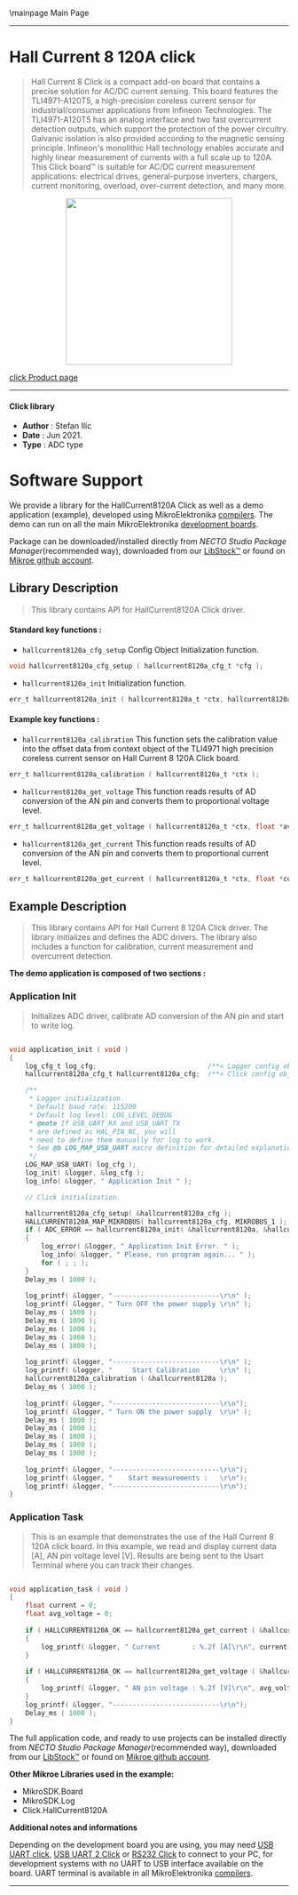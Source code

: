 \mainpage Main Page

---
# Hall Current 8 120A click

> Hall Current 8 Click is a compact add-on board that contains a precise solution for AC/DC current sensing. This board features the TLI4971-A120T5, a high-precision coreless current sensor for industrial/consumer applications from Infineon Technologies. The TLI4971-A120T5 has an analog interface and two fast overcurrent detection outputs, which support the protection of the power circuitry. Galvanic isolation is also provided according to the magnetic sensing principle. Infineon's monolithic Hall technology enables accurate and highly linear measurement of currents with a full scale up to 120A. This Click board™ is suitable for AC/DC current measurement applications: electrical drives, general-purpose inverters, chargers, current monitoring, overload, over-current detection, and many more.

<p align="center">
  <img src="https://download.mikroe.com/images/click_for_ide/hallcurrent8120a_click.png" height=300px>
</p>

[click Product page](https://www.mikroe.com/hall-current-8-click-120a)

---


#### Click library

- **Author**        : Stefan Ilic
- **Date**          : Jun 2021.
- **Type**          : ADC type


# Software Support

We provide a library for the HallCurrent8120A Click
as well as a demo application (example), developed using MikroElektronika
[compilers](https://www.mikroe.com/necto-studio).
The demo can run on all the main MikroElektronika [development boards](https://www.mikroe.com/development-boards).

Package can be downloaded/installed directly from *NECTO Studio Package Manager*(recommended way), downloaded from our [LibStock&trade;](https://libstock.mikroe.com) or found on [Mikroe github account](https://github.com/MikroElektronika/mikrosdk_click_v2/tree/master/clicks).

## Library Description

> This library contains API for HallCurrent8120A Click driver.

#### Standard key functions :

- `hallcurrent8120a_cfg_setup` Config Object Initialization function.
```c
void hallcurrent8120a_cfg_setup ( hallcurrent8120a_cfg_t *cfg );
```

- `hallcurrent8120a_init` Initialization function.
```c
err_t hallcurrent8120a_init ( hallcurrent8120a_t *ctx, hallcurrent8120a_cfg_t *cfg );
```

#### Example key functions :

- `hallcurrent8120a_calibration` This function sets the calibration value into the offset data from context object of the TLI4971 high precision coreless current sensor on Hall Current 8 120A Click board.
```c
err_t hallcurrent8120a_calibration ( hallcurrent8120a_t *ctx );
```

- `hallcurrent8120a_get_voltage` This function reads results of AD conversion of the AN pin and converts them to proportional voltage level.
```c
err_t hallcurrent8120a_get_voltage ( hallcurrent8120a_t *ctx, float *avr_voltage );
```

- `hallcurrent8120a_get_current` This function reads results of AD conversion of the AN pin and converts them to proportional current level.
```c
err_t hallcurrent8120a_get_current ( hallcurrent8120a_t *ctx, float *current );
```

## Example Description

> This library contains API for Hall Current 8 120A Click driver. The library initializes and defines the ADC drivers. The library also includes a function for calibration, current measurement and overcurrent detection.

**The demo application is composed of two sections :**

### Application Init

> Initializes ADC driver, calibrate AD conversion of the AN pin and start to write log.

```c

void application_init ( void ) 
{
    log_cfg_t log_cfg;                            /**< Logger config object. */
    hallcurrent8120a_cfg_t hallcurrent8120a_cfg;  /**< Click config object. */

    /** 
     * Logger initialization.
     * Default baud rate: 115200
     * Default log level: LOG_LEVEL_DEBUG
     * @note If USB_UART_RX and USB_UART_TX 
     * are defined as HAL_PIN_NC, you will 
     * need to define them manually for log to work. 
     * See @b LOG_MAP_USB_UART macro definition for detailed explanation.
     */
    LOG_MAP_USB_UART( log_cfg );
    log_init( &logger, &log_cfg );
    log_info( &logger, " Application Init " );

    // Click initialization.

    hallcurrent8120a_cfg_setup( &hallcurrent8120a_cfg );
    HALLCURRENT8120A_MAP_MIKROBUS( hallcurrent8120a_cfg, MIKROBUS_1 );
    if ( ADC_ERROR == hallcurrent8120a_init( &hallcurrent8120a, &hallcurrent8120a_cfg ) ) 
    {
        log_error( &logger, " Application Init Error. " );
        log_info( &logger, " Please, run program again... " );
        for ( ; ; );
    }
    Delay_ms ( 1000 );
    
    log_printf( &logger, "---------------------------\r\n" );
    log_printf( &logger, " Turn OFF the power supply \r\n" );
    Delay_ms ( 1000 );
    Delay_ms ( 1000 );
    Delay_ms ( 1000 );
    Delay_ms ( 1000 );
    Delay_ms ( 1000 );
    
    log_printf( &logger, "---------------------------\r\n" );
    log_printf( &logger, "     Start Calibration     \r\n" );
    hallcurrent8120a_calibration ( &hallcurrent8120a );
    Delay_ms ( 1000 );
    
    log_printf( &logger, "---------------------------\r\n");
    log_printf( &logger, " Turn ON the power supply  \r\n" );
    Delay_ms ( 1000 );
    Delay_ms ( 1000 );
    Delay_ms ( 1000 );
    Delay_ms ( 1000 );
    Delay_ms ( 1000 );
    
    log_printf( &logger, "---------------------------\r\n");
    log_printf( &logger, "    Start measurements :   \r\n");
    log_printf( &logger, "---------------------------\r\n");
}

```

### Application Task

> This is an example that demonstrates the use of the Hall Current 8 120A click board. 
In this example, we read and display current data [A], AN pin voltage level [V]. 
Results are being sent to the Usart Terminal where you can track their changes.

```c

void application_task ( void ) 
{
    float current = 0;
    float avg_voltage = 0;
    
    if ( HALLCURRENT8120A_OK == hallcurrent8120a_get_current ( &hallcurrent8120a, &current ) ) 
    {
        log_printf( &logger, " Current        : %.2f [A]\r\n", current );
    }
    
    if ( HALLCURRENT8120A_OK == hallcurrent8120a_get_voltage ( &hallcurrent8120a, &avg_voltage ) ) 
    {
        log_printf( &logger, " AN pin voltage : %.2f [V]\r\n", avg_voltage );
    }
    log_printf( &logger, "---------------------------\r\n");
    Delay_ms ( 1000 );
}

```
 

The full application code, and ready to use projects can be installed directly from *NECTO Studio Package Manager*(recommended way), downloaded from our [LibStock&trade;](https://libstock.mikroe.com) or found on [Mikroe github account](https://github.com/MikroElektronika/mikrosdk_click_v2/tree/master/clicks).

**Other Mikroe Libraries used in the example:**

- MikroSDK.Board
- MikroSDK.Log
- Click.HallCurrent8120A

**Additional notes and informations**

Depending on the development board you are using, you may need
[USB UART click](https://www.mikroe.com/usb-uart-click),
[USB UART 2 Click](https://www.mikroe.com/usb-uart-2-click) or
[RS232 Click](https://www.mikroe.com/rs232-click) to connect to your PC, for
development systems with no UART to USB interface available on the board. UART
terminal is available in all MikroElektronika
[compilers](https://shop.mikroe.com/compilers).

---
